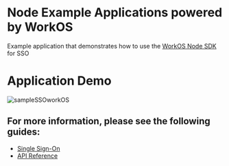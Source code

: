 # Node Example Applications powered by WorkOS

Example application that demonstrates how to use the [WorkOS Node SDK](https://github.com/workos-inc/workos-node) for SSO

# Application Demo 
![sampleSSOworkOS](https://user-images.githubusercontent.com/51098314/233148001-1c97e102-c421-443f-ae75-50791d4cfcbe.gif)

## For more information, please see the following guides:

- [Single Sign-On](https://workos.com/docs/sso/guide)
- [API Reference](https://workos.com/docs/reference)
